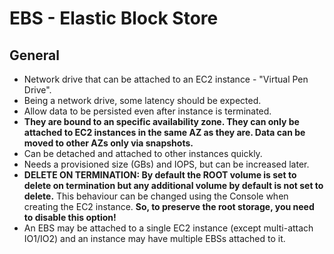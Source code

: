 # EBS - Elastic Block Store

## General

- Network drive that can be attached to an EC2 instance - "Virtual Pen Drive". 
- Being a network drive, some latency should be expected.
- Allow data to be persisted even after instance is terminated.
- **They are bound to an specific availability zone. They can only be attached to EC2 instances in the same AZ as they are. Data can be moved to other AZs only via snapshots.**
- Can be detached and attached to other instances quickly.
- Needs a provisioned size (GBs) and IOPS, but can be increased later.
- **DELETE ON TERMINATION: By default the ROOT volume is set to delete on termination but any additional volume by default is not set to delete.** This behaviour can be changed using the Console when creating the EC2 instance. **So, to preserve the root storage, you need to disable this option!**
- An EBS may be attached to a single EC2 instance (except multi-attach IO1/IO2) and an instance may have multiple EBSs attached to it.
